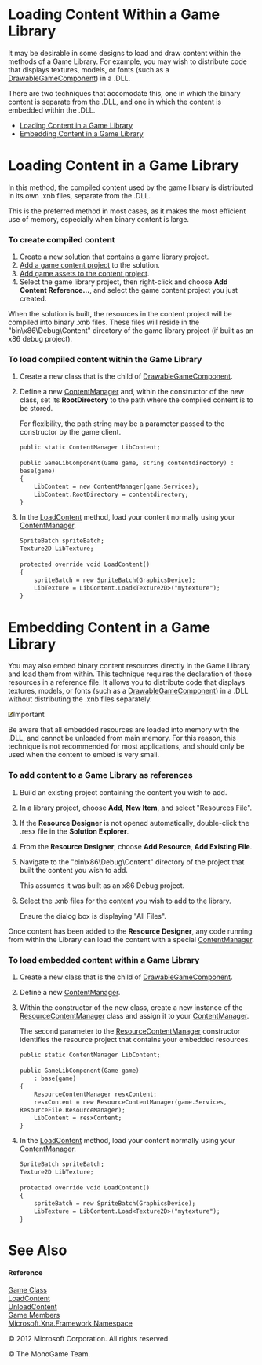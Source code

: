 ﻿

# Loading Content Within a Game Library

It may be desirable in some designs to load and draw content within the methods of a Game Library. For example, you may wish to distribute code that displays textures, models, or fonts (such as a [DrawableGameComponent](T_Microsoft_Xna_Framework_DrawableGameComponent.md)) in a .DLL.

There are two techniques that accomodate this, one in which the binary content is separate from the .DLL, and one in which the content is embedded within the .DLL.

*   [Loading Content in a Game Library](#ID4EGB)
*   [Embedding Content in a Game Library](#ID4E4D)

# Loading Content in a Game Library

In this method, the compiled content used by the game library is distributed in its own .xnb files, separate from the .DLL.

This is the preferred method in most cases, as it makes the most efficient use of memory, especially when binary content is large.

### To create compiled content

1.  Create a new solution that contains a game library project.
2.  [Add a game content project](UsingXNA_GameContent_Add.md) to the solution.
3.  [Add game assets to the content project](UsingXNA_HowTo_AddAResource.md).
4.  Select the game library project, then right-click and choose **Add Content Reference...**, and select the game content project you just created.

When the solution is built, the resources in the content project will be compiled into binary .xnb files. These files will reside in the "bin\\x86\\Debug\\Content" directory of the game library project (if built as an x86 debug project).

### To load compiled content within the Game Library

1.  Create a new class that is the child of [DrawableGameComponent](T_Microsoft_Xna_Framework_DrawableGameComponent.md).
2.  Define a new [ContentManager](T_Microsoft_Xna_Framework_Content_ContentManager.md) and, within the constructor of the new class, set its **RootDirectory** to the path where the compiled content is to be stored.
    
    For flexibility, the path string may be a parameter passed to the constructor by the game client.
    
    ```
    public static ContentManager LibContent;
    
    public GameLibComponent(Game game, string contentdirectory) : base(game)
    {
        LibContent = new ContentManager(game.Services);
        LibContent.RootDirectory = contentdirectory;
    }
    ```
                        
    
3.  In the [LoadContent](M_MXF_Game_LoadContent.md) method, load your content normally using your [ContentManager](T_Microsoft_Xna_Framework_Content_ContentManager.md).
    
    ```
    SpriteBatch spriteBatch;
    Texture2D LibTexture;
    
    protected override void LoadContent()
    {
        spriteBatch = new SpriteBatch(GraphicsDevice);
        LibTexture = LibContent.Load<Texture2D>("mytexture");
    }
    ```
    

# Embedding Content in a Game Library

You may also embed binary content resources directly in the Game Library and load them from within. This technique requires the declaration of those resources in a reference file. It allows you to distribute code that displays textures, models, or fonts (such as a [DrawableGameComponent](T_Microsoft_Xna_Framework_DrawableGameComponent.md)) in a .DLL without distributing the .xnb files separately.

![](note.gif)Important

Be aware that all embedded resources are loaded into memory with the .DLL, and cannot be unloaded from main memory. For this reason, this technique is not recommended for most applications, and should only be used when the content to embed is very small.

### To add content to a Game Library as references

1.  Build an existing project containing the content you wish to add.
2.  In a library project, choose **Add**, **New Item**, and select "Resources File".
3.  If the **Resource Designer** is not opened automatically, double-click the .resx file in the **Solution Explorer**.
4.  From the **Resource Designer**, choose **Add Resource**, **Add Existing File**.
5.  Navigate to the "bin\\x86\\Debug\\Content" directory of the project that built the content you wish to add.
    
    This assumes it was built as an x86 Debug project.
    
6.  Select the .xnb files for the content you wish to add to the library.
    
    Ensure the dialog box is displaying "All Files".
    

Once content has been added to the **Resource Designer**, any code running from within the Library can load the content with a special [ContentManager](T_Microsoft_Xna_Framework_Content_ContentManager.md).

### To load embedded content within a Game Library

1.  Create a new class that is the child of [DrawableGameComponent](T_Microsoft_Xna_Framework_DrawableGameComponent.md).
2.  Define a new [ContentManager](T_Microsoft_Xna_Framework_Content_ContentManager.md).
3.  Within the constructor of the new class, create a new instance of the [ResourceContentManager](T_Microsoft_Xna_Framework_Content_ResourceContentManager.md) class and assign it to your [ContentManager](T_Microsoft_Xna_Framework_Content_ContentManager.md).
    
    The second parameter to the [ResourceContentManager](T_Microsoft_Xna_Framework_Content_ResourceContentManager.md) constructor identifies the resource project that contains your embedded resources.
    
    ```
    public static ContentManager LibContent;
    
    public GameLibComponent(Game game)
        : base(game)
    {
        ResourceContentManager resxContent;
        resxContent = new ResourceContentManager(game.Services, ResourceFile.ResourceManager);
        LibContent = resxContent;
    }
    ```
                        
    
4.  In the [LoadContent](M_MXF_Game_LoadContent.md) method, load your content normally using your [ContentManager](T_Microsoft_Xna_Framework_Content_ContentManager.md).
    
    ```
    SpriteBatch spriteBatch;
    Texture2D LibTexture;
    
    protected override void LoadContent()
    {
        spriteBatch = new SpriteBatch(GraphicsDevice);
        LibTexture = LibContent.Load<Texture2D>("mytexture");
    }
    ```
    

# See Also

#### Reference

[Game Class](T_Microsoft_Xna_Framework_Game.md)  
[LoadContent](M_MXF_Game_LoadContent.md)  
[UnloadContent](M_MXF_Game_UnloadContent.md)  
[Game Members](T_Microsoft_Xna_Framework_Game.md)  
[Microsoft.Xna.Framework Namespace](N_Microsoft_Xna_Framework.md)  

© 2012 Microsoft Corporation. All rights reserved.  

© The MonoGame Team.
